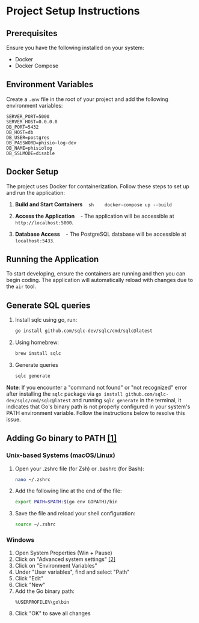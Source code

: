# Project Setup Instructions

## Prerequisites

Ensure you have the following installed on your system:

- Docker
- Docker Compose

## Environment Variables

Create a `.env` file in the root of your project and add the following environment variables:

```env
SERVER_PORT=5000
SERVER_HOST=0.0.0.0
DB_PORT=5432
DB_HOST=db
DB_USER=postgres
DB_PASSWORD=phisio-log-dev
DB_NAME=phisiolog
DB_SSLMODE=disable
```

## Docker Setup

The project uses Docker for containerization. Follow these steps to set up and run the application:

1. **Build and Start Containers**
      `sh
   docker-compose up --build
   `

2. **Access the Application**
      - The application will be accessible at `http://localhost:5000`.

3. **Database Access**
      - The PostgreSQL database will be accessible at `localhost:5433`.

## Running the Application

To start developing, ensure the containers are running and then you can begin coding. The application will automatically reload with changes due to the `air` tool.

## Generate SQL queries

1. Install sqlc using go, run:

   ```bash
   go install github.com/sqlc-dev/sqlc/cmd/sqlc@latest
   ```

2. Using homebrew:

   ```bash
   brew install sqlc
   ```

3. Generate queries
   ```bash
   sqlc generate
   ```

**Note**: If you encounter a "command not found" or "not recognized" error after installing the `sqlc` package via `go install github.com/sqlc-dev/sqlc/cmd/sqlc@latest` and running `sqlc generate` in the terminal, it indicates that Go's binary path is not properly configured in your system's PATH environment variable. Follow the instructions below to resolve this issue.

## Adding Go binary to PATH [[1]](https://stackoverflow.com/questions/28162577)

### Unix-based Systems (macOS/Linux)

1. Open your .zshrc file (for Zsh) or .bashrc (for Bash):

   ```bash
   nano ~/.zshrc
   ```

2. Add the following line at the end of the file:

   ```bash
   export PATH=$PATH:$(go env GOPATH)/bin
   ```

3. Save the file and reload your shell configuration:
   ```bash
   source ~/.zshrc
   ```

### Windows

1. Open System Properties (Win + Pause)
2. Click on "Advanced system settings" [[2]](https://legiondev.hashnode.dev/go-setup)
3. Click on "Environment Variables"
4. Under "User variables", find and select "Path"
5. Click "Edit"
6. Click "New"
7. Add the Go binary path:
   ```
   %USERPROFILE%\go\bin
   ```
8. Click "OK" to save all changes
